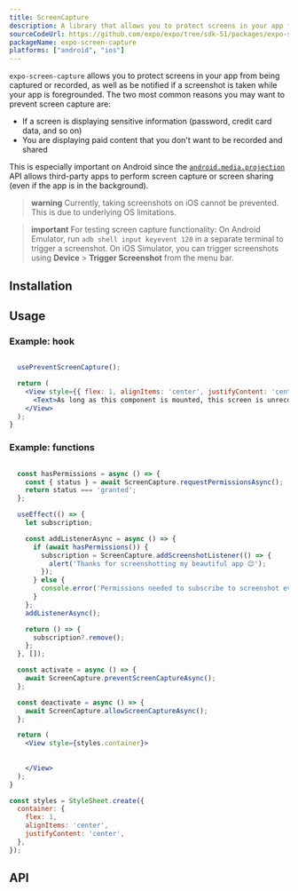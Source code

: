 ```yaml
---
title: ScreenCapture
description: A library that allows you to protect screens in your app from being captured or recorded.
sourceCodeUrl: https://github.com/expo/expo/tree/sdk-51/packages/expo-screen-capture
packageName: expo-screen-capture
platforms: ["android", "ios"]
---
```


`expo-screen-capture` allows you to protect screens in your app from being captured or recorded, as well as be notified if a screenshot is taken while your app is foregrounded. The two most common reasons you may want to prevent screen capture are:

- If a screen is displaying sensitive information (password, credit card data, and so on)
- You are displaying paid content that you don't want to be recorded and shared

This is especially important on Android since the [`android.media.projection`](https://developer.android.com/about/versions/android-5.0.html#ScreenCapture) API allows third-party apps to perform screen capture or screen sharing (even if the app is in the background).

> **warning** Currently, taking screenshots on iOS cannot be prevented. This is due to underlying OS limitations.

> **important** For testing screen capture functionality: On Android Emulator, run `adb shell input keyevent 120` in a separate terminal to trigger a screenshot. On iOS Simulator, you can trigger screenshots using **Device** > **Trigger Screenshot** from the menu bar.

## Installation

## Usage

### Example: hook

```jsx

  usePreventScreenCapture();

  return (
    <View style={{ flex: 1, alignItems: 'center', justifyContent: 'center' }}>
      <Text>As long as this component is mounted, this screen is unrecordable!</Text>
    </View>
  );
}
```

### Example: functions

```jsx

  const hasPermissions = async () => {
    const { status } = await ScreenCapture.requestPermissionsAsync();
    return status === 'granted';
  };

  useEffect(() => {
    let subscription;

    const addListenerAsync = async () => {
      if (await hasPermissions()) {
        subscription = ScreenCapture.addScreenshotListener(() => {
          alert('Thanks for screenshotting my beautiful app 😊');
        });
      } else {
        console.error('Permissions needed to subscribe to screenshot events are missing!');
      }
    };
    addListenerAsync();

    return () => {
      subscription?.remove();
    };
  }, []);

  const activate = async () => {
    await ScreenCapture.preventScreenCaptureAsync();
  };

  const deactivate = async () => {
    await ScreenCapture.allowScreenCaptureAsync();
  };

  return (
    <View style={styles.container}>
      
      
    </View>
  );
}

const styles = StyleSheet.create({
  container: {
    flex: 1,
    alignItems: 'center',
    justifyContent: 'center',
  },
});
```

## API

```js

```